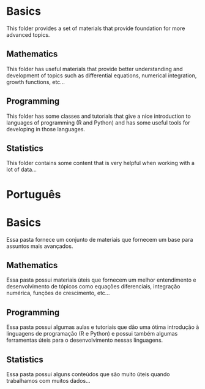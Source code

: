 # Basics

This folder provides a set of materials that provide foundation for more advanced topics.

## Mathematics

This folder has useful materials that provide better understanding and development of topics such as differential equations, numerical integration, growth functions, etc...

## Programming

This folder has some classes and tutorials that give a nice introduction to languages of programming (R and Python) and has some useful tools for developing in those languages.

## Statistics

This folder contains some content that is very helpful when working with a lot of data...

# Português
# Basics
Essa pasta fornece um conjunto de materiais que fornecem um base para assuntos mais avançados.

## Mathematics
Essa pasta possui materiais úteis que fornecem um melhor entendimento e desenvolvimento de tópicos como equações diferenciais, integração numérica, funções de crescimento, etc...

## Programming
Essa pasta possui algumas aulas e tutoriais que dão uma ótima introdução à linguagens de programação (R e Python) e possui também algumas ferramentas úteis para o desenvolvimento nessas linguagens.

## Statistics
Essa pasta possui alguns conteúdos que são muito úteis quando trabalhamos com muitos dados...
